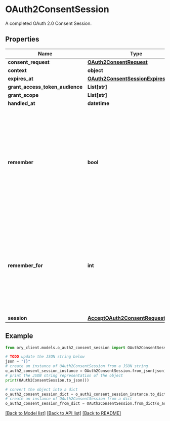 # OAuth2ConsentSession

A completed OAuth 2.0 Consent Session.

## Properties

Name | Type | Description | Notes
------------ | ------------- | ------------- | -------------
**consent_request** | [**OAuth2ConsentRequest**](OAuth2ConsentRequest.md) |  | [optional] 
**context** | **object** |  | [optional] 
**expires_at** | [**OAuth2ConsentSessionExpiresAt**](OAuth2ConsentSessionExpiresAt.md) |  | [optional] 
**grant_access_token_audience** | **List[str]** |  | [optional] 
**grant_scope** | **List[str]** |  | [optional] 
**handled_at** | **datetime** |  | [optional] 
**remember** | **bool** | Remember Consent  Remember, if set to true, tells ORY Hydra to remember this consent authorization and reuse it if the same client asks the same user for the same, or a subset of, scope. | [optional] 
**remember_for** | **int** | Remember Consent For  RememberFor sets how long the consent authorization should be remembered for in seconds. If set to &#x60;0&#x60;, the authorization will be remembered indefinitely. | [optional] 
**session** | [**AcceptOAuth2ConsentRequestSession**](AcceptOAuth2ConsentRequestSession.md) |  | [optional] 

## Example

```python
from ory_client.models.o_auth2_consent_session import OAuth2ConsentSession

# TODO update the JSON string below
json = "{}"
# create an instance of OAuth2ConsentSession from a JSON string
o_auth2_consent_session_instance = OAuth2ConsentSession.from_json(json)
# print the JSON string representation of the object
print(OAuth2ConsentSession.to_json())

# convert the object into a dict
o_auth2_consent_session_dict = o_auth2_consent_session_instance.to_dict()
# create an instance of OAuth2ConsentSession from a dict
o_auth2_consent_session_from_dict = OAuth2ConsentSession.from_dict(o_auth2_consent_session_dict)
```
[[Back to Model list]](../README.md#documentation-for-models) [[Back to API list]](../README.md#documentation-for-api-endpoints) [[Back to README]](../README.md)


